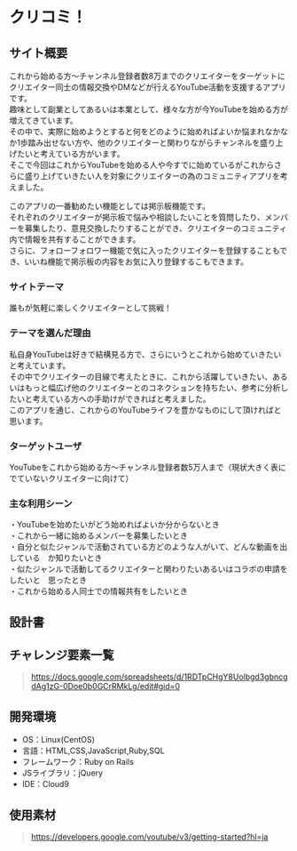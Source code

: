 # クリコミ！

## サイト概要
これから始める方～チャンネル登録者数8万までのクリエイターをターゲットにクリエイター同士の情報交換やDMなどが行えるYouTube活動を支援するアプリです。</br>
趣味として副業としてあるいは本業として、様々な方が今YouTubeを始める方が増えてきています。</br>
その中で、実際に始めようとすると何をどのように始めればよいか悩まれなかなか1歩踏み出せない方や、他のクリエイターと関わりながらチャンネルを盛り上げたいと考えている方がいます。</br>
そこで今回はこれからYouTubeを始める人や今すでに始めているがこれからさらに盛り上げていきたい人を対象にクリエイターの為のコミュニティアプリを考えました。</br>

このアプリの一番勧めたい機能としては掲示板機能です。</br>
それぞれのクリエイターが掲示板で悩みや相談したいことを質問したり、メンバーを募集したり、意見交換したりすることができ、クリエイターのコミュニティ内で情報を共有することができます。</br>
さらに、フォローフォロワー機能で気に入ったクリエイターを登録することもでき、いいね機能で掲示板の内容をお気に入り登録するこもできます。

### サイトテーマ
誰もが気軽に楽しくクリエイターとして挑戦！

### テーマを選んだ理由
私自身YouTubeは好きで結構見る方で、さらにいうとこれから始めていきたいと考えています。</br>
その中でクリエイターの目線で考えたときに、これから活躍していきたい、あるいはもっと幅広げ他のクリエイターとのコネクションを持ちたい、参考に分析したいと考えている方への手助けができればと考えました。</br>
このアプリを通じ、これからのYouTubeライフを豊かなものにして頂ければと思います。

### ターゲットユーザ
YouTubeをこれから始める方～チャンネル登録者数5万人まで（現状大きく表にでていないクリエイターに向けて）

### 主な利用シーン
・YouTubeを始めたいがどう始めればよいか分からないとき</br>
・これから一緒に始めるメンバーを募集したいとき</br>
・自分と似たジャンルで活動されている方どのような人がいて、どんな動画を出している　か知りたいとき</br>
・似たジャンルで活動してるクリエイターと関わりたいあるいはコラボの申請をしたいと　思ったとき</br>
・これから始める人同士での情報共有をしたいとき

## 設計書


## チャレンジ要素一覧
>https://docs.google.com/spreadsheets/d/1RDTpCHgY8Uolbgd3gbncgdAg1zG-0Doe0b0GCrRMkLg/edit#gid=0

## 開発環境
- OS：Linux(CentOS)
- 言語：HTML,CSS,JavaScript,Ruby,SQL
- フレームワーク：Ruby on Rails
- JSライブラリ：jQuery
- IDE：Cloud9

## 使用素材
>https://developers.google.com/youtube/v3/getting-started?hl=ja
